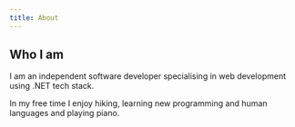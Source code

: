 ```yaml
---
title: About
---
```




## Who I am

I am an independent software developer specialising in web development using .NET tech stack.

In my free time I enjoy hiking, learning new programming and human languages and playing piano.




